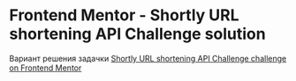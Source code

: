 # Frontend Mentor - Shortly URL shortening API Challenge solution

Вариант решения
задачки [Shortly URL shortening API Challenge challenge on Frontend Mentor](https://www.frontendmentor.io/challenges/url-shortening-api-landing-page-2ce3ob-G)

